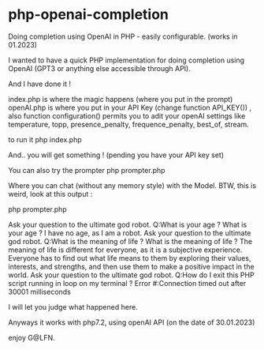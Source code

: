 # php-openai-completion
Doing completion using OpenAI in PHP - easily configurable. (works in 01.2023)

I wanted to have a quick PHP implementation for doing completion using OpenAI (GPT3 or anything else accessible through API).

And I have done it ! 

index.php is where the magic happens (where you put in the prompt)
openAI.php is where you put in your API Key (change function API_KEY()) , 
also function configuration() permits you to adit your openAI settings like temperature, topp, presence_penalty, frequence_penalty, best_of, stream.

to run it
php index.php

And.. you will get something ! (pending you have your API key set)

You can also try the prompter
php prompter.php

Where you can chat (without any memory style) with the Model.
BTW, this is weird, look at this output :

php prompter.php

Ask your question to the ultimate god robot.
Q:What is your age ?
What is your age ? I have no age, as I am a robot.
Ask your question to the ultimate god robot.
Q:What is the meaning of life ?
What is the meaning of life ? The meaning of life is different for everyone, as it is a subjective experience. Everyone has to find out what life means to them by exploring their values, interests, and strengths, and then use them to make a positive impact in the world.
Ask your question to the ultimate god robot.
Q:How do I exit this PHP script running in loop on my terminal ?
Error #:Connection timed out after 30001 milliseconds

I will let you judge what happened here.

Anyways it works with php7.2, using openAI API (on the date of 30.01.2023)

enjoy
G@LFN.


